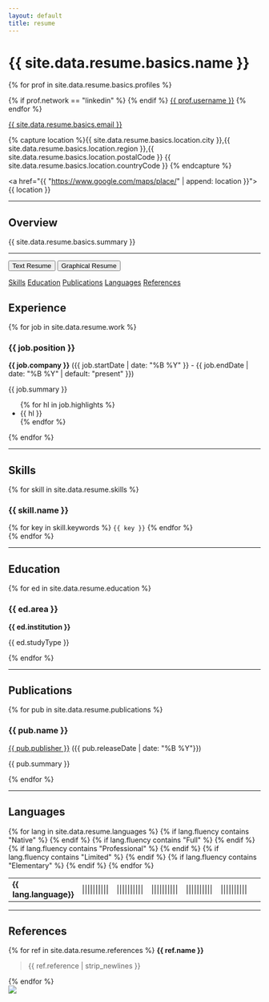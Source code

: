 ```yaml
---
layout: default
title: resume
---
```


<h1> {{ site.data.resume.basics.name }} </h1>

<div>
{% for prof in site.data.resume.basics.profiles %}

{% if prof.network == "linkedin" %}
<i class="fab fa-linkedin-in igreen" aria-hidden="true"></i>
{% endif %}
<a href="{{ prof.url }}">{{ prof.username }}</a>
{% endfor %}

<i class="fas fa-envelope igreen" aria-hidden="true"></i>
<a href="{{ site.data.resume.basics.email }}">{{ site.data.resume.basics.email }}</a>


{% capture location %}{{ site.data.resume.basics.location.city }},{{ site.data.resume.basics.location.region }},{{ site.data.resume.basics.location.postalCode }} {{ site.data.resume.basics.location.countryCode }}
{% endcapture %}

<i class="fas fa-map-marker-alt igreen" aria-hidden="true"></i>
<a href="{{ "https://www.google.com/maps/place/" | append: location }}">{{ location }}</a>
</div>

<hr/>

<h2> Overview </h2>
{{ site.data.resume.basics.summary }}

<hr/>

<div class="tab black">
  <button id="text-btn" class="tablinks button active" onclick="openTab('text')">Text Resume</button>
  <button id="diagram-btn" class="tablinks button" onclick="openTab('diagram')">Graphical Resume</button>
</div>


<div id="text" class="tabcontent" style="display: block;">

<a href="#skills">Skills</a>
<a href="#education">Education</a>
<a href="#publications">Publications</a>
<a href="#languages">Languages</a>
<a href="#references">References</a>


<h2> Experience</h2>
{% for job in site.data.resume.work %}
<h3> {{ job.position }}</h3>
<b>{{ job.company }}</b> ({{ job.startDate | date: "%B %Y" }} - {{ job.endDate | date: "%B %Y" | default: "present" }})

{{ job.summary }}
<ul>
{% for hl in job.highlights %}
<li> {{ hl }} </li>
{% endfor %}
</ul>
{% endfor %}


<hr/>
<h2 id="skills"> Skills</h2>

{% for skill in site.data.resume.skills %}

<h3>{{ skill.name }}</h3>
<div>
{% for key in skill.keywords %}
<code class="highlighter-rouge">{{ key }}</code>
{% endfor %}
</div>
{% endfor %}

<hr/>
<h2 id="education"> Education</h2>

{% for ed in site.data.resume.education %}

<h3> {{ ed.area }}</h3>
<b>{{ ed.institution }}</b>

{{ ed.studyType }}

{% endfor %}

<hr/>

<h2 id="publications"> Publications</h2>

{% for pub in site.data.resume.publications %}

<h3> {{ pub.name }}</h3>
<a href="{{ pub.website }}">{{ pub.publisher }}</a> ({{ pub.releaseDate | date: "%B %Y"}})

{{ pub.summary }}

{% endfor %}


<hr/>
<h2 id="languages"> Languages</h2>
<table>
{% for lang in site.data.resume.languages %}
<tr>
<td><strong>{{ lang.language}}</strong></td>
{% if lang.fluency contains "Native" %}
<td><span class="langlevel">||||||||||</span><span></span></td>
{% endif %}
{% if lang.fluency contains "Full" %}
<td><span class="langlevel">||||||||</span><span>||</span></td>
{% endif %}
{% if lang.fluency contains "Professional" %}
<td><span class="langlevel">|||||||</span><span>|||</span></td>
{% endif %}
{% if lang.fluency contains "Limited" %}
<td><span class="langlevel">|||||</span><span>|||||</span></td>
{% endif %}
{% if lang.fluency contains "Elementary" %}
<td><span class="langlevel">|||</span><span>|||||||</span></td>
{% endif %}

<td></td>
<td></td>
<td></td>
<td></td>
<td></td>
</tr>
{% endfor %}
</table>

<hr/>
<h2 id="references"> References</h2>

{% for ref in site.data.resume.references %}
<b>{{ ref.name }}</b>
<blockquote>{{ ref.reference | strip_newlines }}</blockquote>
{% endfor %}

</div>

<div id="diagram" class="tab tabcontent">
<img src="{{ site.baseurl }}/assets/images/resume-dark.png">
</div>

<script>
function openTab(name) {
  var i;
  var x = document.getElementsByClassName("tabcontent");
  for (i = 0; i < x.length; i++) {
    x[i].style.display = "none";
  }
  var x = document.getElementsByClassName("tablinks");
  for (i = 0; i < x.length; i++) {
    x[i].classList.remove("active");
  }
  document.getElementById(name).style.display = "block";
  document.getElementById(name+'-btn').classList.add("active");
}
</script>
